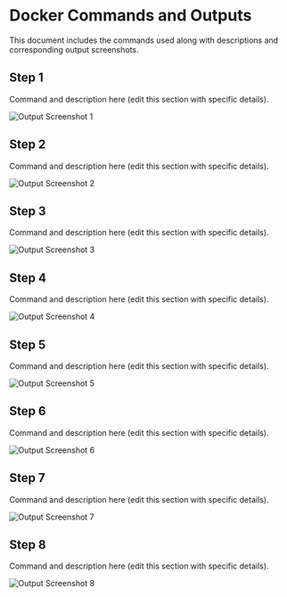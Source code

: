 # Docker Commands and Outputs

This document includes the commands used along with descriptions and corresponding output screenshots.

## Step 1
Command and description here (edit this section with specific details).

![Output Screenshot 1](/mnt/data/extracted_images/page_1_img_1.png)

## Step 2
Command and description here (edit this section with specific details).

![Output Screenshot 2](/mnt/data/extracted_images/page_1_img_2.png)

## Step 3
Command and description here (edit this section with specific details).

![Output Screenshot 3](/mnt/data/extracted_images/page_1_img_3.png)

## Step 4
Command and description here (edit this section with specific details).

![Output Screenshot 4](/mnt/data/extracted_images/page_1_img_4.png)

## Step 5
Command and description here (edit this section with specific details).

![Output Screenshot 5](/mnt/data/extracted_images/page_2_img_1.png)

## Step 6
Command and description here (edit this section with specific details).

![Output Screenshot 6](/mnt/data/extracted_images/page_2_img_2.png)

## Step 7
Command and description here (edit this section with specific details).

![Output Screenshot 7](/mnt/data/extracted_images/page_3_img_1.png)

## Step 8
Command and description here (edit this section with specific details).

![Output Screenshot 8](/mnt/data/extracted_images/page_3_img_2.png)

